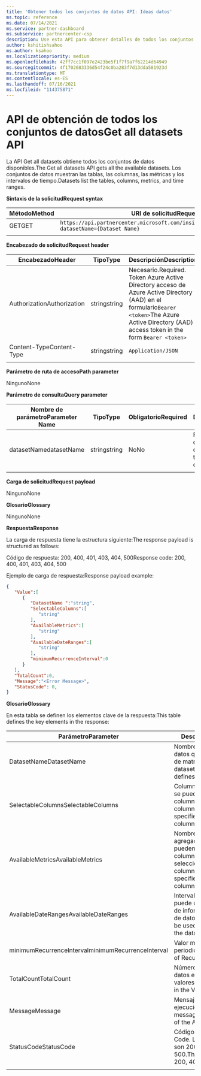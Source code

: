 ```yaml
---
title: 'Obtener todos los conjuntos de datos API: Ideas datos'
ms.topic: reference
ms.date: 07/14/2021
ms.service: partner-dashboard
ms.subservice: partnercenter-csp
description: Use esta API para obtener detalles de todos los conjuntos de datos disponibles en Centro de partners insights.
author: kshitishsahoo
ms.author: ksahoo
ms.localizationpriority: medium
ms.openlocfilehash: 42ff7cc1f097e2423be5f1f7f9a7f62214d64949
ms.sourcegitcommit: 4f1702683336d54f24c0ba283f7d13dda581923d
ms.translationtype: MT
ms.contentlocale: es-ES
ms.lasthandoff: 07/16/2021
ms.locfileid: "114375871"
---
```

# <a name="get-all-datasets-api"></a><span data-ttu-id="63d5c-103">API de obtención de todos los conjuntos de datos</span><span class="sxs-lookup"><span data-stu-id="63d5c-103">Get all datasets API</span></span>

<span data-ttu-id="63d5c-104">La API Get all datasets obtiene todos los conjuntos de datos disponibles.</span><span class="sxs-lookup"><span data-stu-id="63d5c-104">The Get all datasets API gets all the available datasets.</span></span> <span data-ttu-id="63d5c-105">Los conjuntos de datos muestran las tablas, las columnas, las métricas y los intervalos de tiempo.</span><span class="sxs-lookup"><span data-stu-id="63d5c-105">Datasets list the tables, columns, metrics, and time ranges.</span></span>

<span data-ttu-id="63d5c-106">**Sintaxis de la solicitud**</span><span class="sxs-lookup"><span data-stu-id="63d5c-106">**Request syntax**</span></span>

|    <span data-ttu-id="63d5c-107">Método</span><span class="sxs-lookup"><span data-stu-id="63d5c-107">Method</span></span>    |    <span data-ttu-id="63d5c-108">URI de solicitud</span><span class="sxs-lookup"><span data-stu-id="63d5c-108">Request URI</span></span>    |
|    ----    |    ----    |
|    <span data-ttu-id="63d5c-109">GET</span><span class="sxs-lookup"><span data-stu-id="63d5c-109">GET</span></span>    |    `https://api.partnercenter.microsoft.com/insights/v1/mpn/ScheduledDataset?datasetName={Dataset Name}`     |
|        |        |

<span data-ttu-id="63d5c-110">**Encabezado de solicitud**</span><span class="sxs-lookup"><span data-stu-id="63d5c-110">**Request header**</span></span>

|    <span data-ttu-id="63d5c-111">Encabezado</span><span class="sxs-lookup"><span data-stu-id="63d5c-111">Header</span></span>    |    <span data-ttu-id="63d5c-112">Tipo</span><span class="sxs-lookup"><span data-stu-id="63d5c-112">Type</span></span>    |    <span data-ttu-id="63d5c-113">Descripción</span><span class="sxs-lookup"><span data-stu-id="63d5c-113">Description</span></span>    |
|    ----    |    ----    |    ----    |
|    <span data-ttu-id="63d5c-114">Authorization</span><span class="sxs-lookup"><span data-stu-id="63d5c-114">Authorization</span></span>    |    <span data-ttu-id="63d5c-115">string</span><span class="sxs-lookup"><span data-stu-id="63d5c-115">string</span></span>    |    <span data-ttu-id="63d5c-116">Necesario.</span><span class="sxs-lookup"><span data-stu-id="63d5c-116">Required.</span></span> <span data-ttu-id="63d5c-117">Token Azure Active Directory acceso de Azure Active Directory (AAD) en el formulario`Bearer <token>`</span><span class="sxs-lookup"><span data-stu-id="63d5c-117">The Azure Active Directory (AAD) access token in the form `Bearer <token>`</span></span>    |
|    <span data-ttu-id="63d5c-118">Content-Type</span><span class="sxs-lookup"><span data-stu-id="63d5c-118">Content-Type</span></span>    |    <span data-ttu-id="63d5c-119">string</span><span class="sxs-lookup"><span data-stu-id="63d5c-119">string</span></span>    |    `Application/JSON`    |
|        |        |        |

<span data-ttu-id="63d5c-120">**Parámetro de ruta de acceso**</span><span class="sxs-lookup"><span data-stu-id="63d5c-120">**Path parameter**</span></span>

<span data-ttu-id="63d5c-121">Ninguno</span><span class="sxs-lookup"><span data-stu-id="63d5c-121">None</span></span>

<span data-ttu-id="63d5c-122">**Parámetro de consulta**</span><span class="sxs-lookup"><span data-stu-id="63d5c-122">**Query parameter**</span></span>

|    <span data-ttu-id="63d5c-123">Nombre de parámetro</span><span class="sxs-lookup"><span data-stu-id="63d5c-123">Parameter Name</span></span>    |    <span data-ttu-id="63d5c-124">Tipo</span><span class="sxs-lookup"><span data-stu-id="63d5c-124">Type</span></span>    |    <span data-ttu-id="63d5c-125">Obligatorio</span><span class="sxs-lookup"><span data-stu-id="63d5c-125">Required</span></span>    |    <span data-ttu-id="63d5c-126">Descripción</span><span class="sxs-lookup"><span data-stu-id="63d5c-126">Description</span></span>    |
|    ----    |    ----    |    ----    |    ----    |
|    <span data-ttu-id="63d5c-127">datasetName</span><span class="sxs-lookup"><span data-stu-id="63d5c-127">datasetName</span></span>    |    <span data-ttu-id="63d5c-128">string</span><span class="sxs-lookup"><span data-stu-id="63d5c-128">string</span></span>    |    <span data-ttu-id="63d5c-129">No</span><span class="sxs-lookup"><span data-stu-id="63d5c-129">No</span></span>    |    <span data-ttu-id="63d5c-130">Filtro para obtener detalles de un solo conjunto de datos</span><span class="sxs-lookup"><span data-stu-id="63d5c-130">Filter to get details of only one dataset</span></span>    |
|        |        |        |        |

<span data-ttu-id="63d5c-131">**Carga de solicitud**</span><span class="sxs-lookup"><span data-stu-id="63d5c-131">**Request payload**</span></span>

<span data-ttu-id="63d5c-132">Ninguno</span><span class="sxs-lookup"><span data-stu-id="63d5c-132">None</span></span>

<span data-ttu-id="63d5c-133">**Glosario**</span><span class="sxs-lookup"><span data-stu-id="63d5c-133">**Glossary**</span></span>

<span data-ttu-id="63d5c-134">Ninguno</span><span class="sxs-lookup"><span data-stu-id="63d5c-134">None</span></span>

<span data-ttu-id="63d5c-135">**Respuesta**</span><span class="sxs-lookup"><span data-stu-id="63d5c-135">**Response**</span></span>

<span data-ttu-id="63d5c-136">La carga de respuesta tiene la estructura siguiente:</span><span class="sxs-lookup"><span data-stu-id="63d5c-136">The response payload is structured as follows:</span></span>

<span data-ttu-id="63d5c-137">Código de respuesta: 200, 400, 401, 403, 404, 500</span><span class="sxs-lookup"><span data-stu-id="63d5c-137">Response code: 200, 400, 401, 403, 404, 500</span></span>

<span data-ttu-id="63d5c-138">Ejemplo de carga de respuesta:</span><span class="sxs-lookup"><span data-stu-id="63d5c-138">Response payload example:</span></span>

```json
{ 
   "Value":[ 
      { 
         "DatasetName ":"string", 
         "SelectableColumns":[ 
            "string" 
         ], 
         "AvailableMetrics":[ 
            "string" 
         ], 
         "AvailableDateRanges":[ 
            "string" 
         ], 
         "minimumRecurrenceInterval":0 
      } 
   ], 
   "TotalCount":0, 
   "Message":"<Error Message>", 
   "StatusCode": 0, 
} 
```

<span data-ttu-id="63d5c-139">**Glosario**</span><span class="sxs-lookup"><span data-stu-id="63d5c-139">**Glossary**</span></span>

<span data-ttu-id="63d5c-140">En esta tabla se definen los elementos clave de la respuesta:</span><span class="sxs-lookup"><span data-stu-id="63d5c-140">This table defines the key elements in the response:</span></span>

|    <span data-ttu-id="63d5c-141">Parámetro</span><span class="sxs-lookup"><span data-stu-id="63d5c-141">Parameter</span></span>    |    <span data-ttu-id="63d5c-142">Descripción</span><span class="sxs-lookup"><span data-stu-id="63d5c-142">Description</span></span>    |
|    ----    |    ----    |
|    <span data-ttu-id="63d5c-143">DatasetName</span><span class="sxs-lookup"><span data-stu-id="63d5c-143">DatasetName</span></span>     |    <span data-ttu-id="63d5c-144">Nombre del conjunto de datos que define este objeto de matriz.</span><span class="sxs-lookup"><span data-stu-id="63d5c-144">Name of the dataset that this array object defines</span></span>     |
|    <span data-ttu-id="63d5c-145">SelectableColumns</span><span class="sxs-lookup"><span data-stu-id="63d5c-145">SelectableColumns</span></span>     |    <span data-ttu-id="63d5c-146">Columnas sin procesar que se pueden especificar en las columnas de selección.</span><span class="sxs-lookup"><span data-stu-id="63d5c-146">Raw columns that can be specified in the select columns</span></span>     |
|    <span data-ttu-id="63d5c-147">AvailableMetrics</span><span class="sxs-lookup"><span data-stu-id="63d5c-147">AvailableMetrics</span></span>     |    <span data-ttu-id="63d5c-148">Nombres de columna de agregación/métrica que se pueden especificar en las columnas de selección.</span><span class="sxs-lookup"><span data-stu-id="63d5c-148">Aggregation/metric column names that can be specified in the select columns</span></span>     |
|    <span data-ttu-id="63d5c-149">AvailableDateRanges</span><span class="sxs-lookup"><span data-stu-id="63d5c-149">AvailableDateRanges</span></span>     |    <span data-ttu-id="63d5c-150">Intervalo de fechas que se puede usar en las consultas de informe para el conjunto de datos.</span><span class="sxs-lookup"><span data-stu-id="63d5c-150">Date range that can be used in report queries for the dataset</span></span>     |
|    <span data-ttu-id="63d5c-151">minimumRecurrenceInterval</span><span class="sxs-lookup"><span data-stu-id="63d5c-151">minimumRecurrenceInterval</span></span>     |    <span data-ttu-id="63d5c-152">Valor mínimo de Intervalo de periodicidad</span><span class="sxs-lookup"><span data-stu-id="63d5c-152">Minimum value of Recurrence Interval</span></span>     |
|    <span data-ttu-id="63d5c-153">TotalCount</span><span class="sxs-lookup"><span data-stu-id="63d5c-153">TotalCount</span></span>     |    <span data-ttu-id="63d5c-154">Número de conjuntos de datos en la matriz de valores.</span><span class="sxs-lookup"><span data-stu-id="63d5c-154">Number of datasets in the Value array</span></span>     |
|    <span data-ttu-id="63d5c-155">Message</span><span class="sxs-lookup"><span data-stu-id="63d5c-155">Message</span></span>     |    <span data-ttu-id="63d5c-156">Mensaje de estado de la ejecución de la API.</span><span class="sxs-lookup"><span data-stu-id="63d5c-156">Status message from the execution of the API</span></span>     |
|    <span data-ttu-id="63d5c-157">StatusCode</span><span class="sxs-lookup"><span data-stu-id="63d5c-157">StatusCode</span></span>     |    <span data-ttu-id="63d5c-158">Código de resultado.</span><span class="sxs-lookup"><span data-stu-id="63d5c-158">Result Code.</span></span> <span data-ttu-id="63d5c-159">Los valores posibles son 200, 400, 401, 403 y 500.</span><span class="sxs-lookup"><span data-stu-id="63d5c-159">The possible values are 200, 400, 401, 403, 500</span></span>     |
|        |        |
